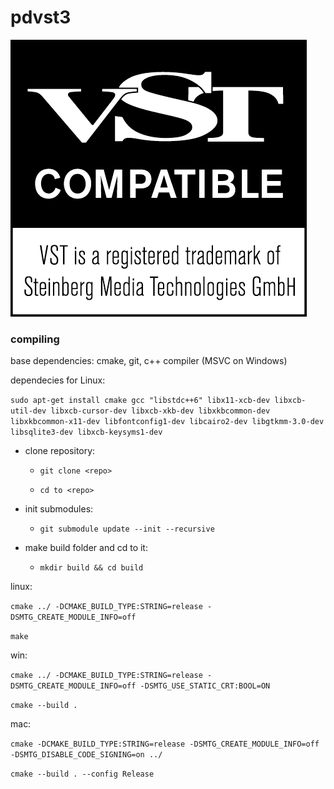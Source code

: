 # pdvst3

![vst logo](VST_Compatible_Logo_Steinberg_with_TM.png)

### compiling

base dependencies: cmake, git, c++ compiler (MSVC on Windows)

dependecies for Linux:

`sudo apt-get install cmake gcc "libstdc++6" libx11-xcb-dev libxcb-util-dev libxcb-cursor-dev libxcb-xkb-dev libxkbcommon-dev libxkbcommon-x11-dev libfontconfig1-dev libcairo2-dev libgtkmm-3.0-dev libsqlite3-dev libxcb-keysyms1-dev`

* clone repository:

  * `git clone <repo>`

  * `cd to <repo>`

* init submodules:

  * `git submodule update --init --recursive`
  
* make build folder and cd to it:

  * `mkdir build && cd build`


linux:

`cmake ../ -DCMAKE_BUILD_TYPE:STRING=release -DSMTG_CREATE_MODULE_INFO=off`

`make`

win:

`cmake ../ -DCMAKE_BUILD_TYPE:STRING=release -DSMTG_CREATE_MODULE_INFO=off -DSMTG_USE_STATIC_CRT:BOOL=ON`

`cmake --build .`

mac:

`cmake -DCMAKE_BUILD_TYPE:STRING=release -DSMTG_CREATE_MODULE_INFO=off -DSMTG_DISABLE_CODE_SIGNING=on ../`

`cmake --build . --config Release`



